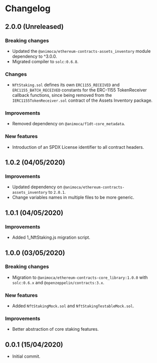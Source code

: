 # Changelog

## 2.0.0 (Unreleased)

### Breaking changes
 * Updated the `@animoca/ethereum-contracts-assets_inventory` module dependency to ^3.0.0.
 * Migrated compiler to `solc:0.6.8`.

### Changes
 * `NftStaking.sol` defines its own `ERC1155_RECEIVED` and `ERC1155_BATCH_RECEIVED` constants for the ERC-1155 TokenReceiver callback functions, since being removed from the `IERC1155TokenReceiver.sol` contract of the Assets Inventory package.

### Improvements
 * Removed dependency on `@animoca/f1dt-core_metadata`.

### New features
 * Introduction of an SPDX License identifier to all contract headers.

## 1.0.2 (04/05/2020)

### Improvements
 * Updated dependency on `@animoca/ethereum-contracts-assets_inventory` to `2.0.1`.
 * Change variables names in multiple files to be more generic.

## 1.0.1 (04/05/2020)

### Improvements
 * Added 1_NftStaking.js migration script.

## 1.0.0 (03/05/2020)

### Breaking changes
 * Migration to `@animoca/ethereum-contracts-core_library:1.0.0` with `solc:0.6.x` and `@openzeppelin/contracts:3.x`.

### New features
 * Added `NftStakingMock.sol` and `NftStakingTestableMock.sol`.

### Improvements
 * Better abstraction of core staking features.

## 0.0.1 (15/04/2020)
* Initial commit.
